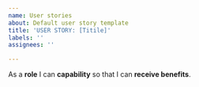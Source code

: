 ```yaml
---
name: User stories
about: Default user story template
title: 'USER STORY: [Titile]'
labels: ''
assignees: ''

---
```


As a **role** I can **capability** so that I can **receive benefits**.
